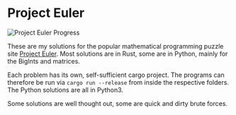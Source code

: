 # Project Euler

![Project Euler Progress](https://projecteuler.net/profile/emerent.png)

These are my solutions for the popular mathematical programming puzzle site [Project Euler](http://projecteuler.net/). Most solutions are in Rust, some are in Python, mainly for the BigInts and matrices.

Each problem has its own, self-sufficient cargo project. The programs can therefore be run via `cargo run --release` from inside the respective folders.
The Python solutions are all in Python3.

Some solutions are well thought out, some are quick and dirty brute forces.
